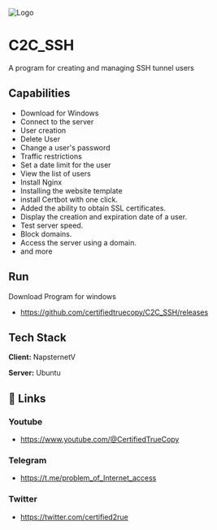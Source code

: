 
![Logo](https://avatars.githubusercontent.com/u/117518627?v=4)




# C2C_SSH

A program for creating and managing SSH tunnel users

## Capabilities

* Download for Windows
* Connect to the server
* User creation
* Delete User
* Change a user's password
* Traffic restrictions
* Set a date limit for the user
* View the list of users
* Install Nginx
* Installing the website template
* install Certbot with one click.
* Added the ability to obtain SSL certificates.
* Display the creation and expiration date of a user.
* Test server speed.
* Block domains.
* Access the server using a domain.
* and more


## Run 

Download Program for windows

* https://github.com/certifiedtruecopy/C2C_SSH/releases




## Tech Stack

**Client:** NapsternetV

**Server:** Ubuntu


## 🔗 Links
### Youtube
* https://www.youtube.com/@CertifiedTrueCopy
### Telegram
* https://t.me/problem_of_Internet_access
### Twitter
* https://twitter.com/certified2rue
